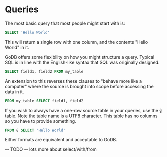 # Queries #

The most basic query that most people might start with is:
```sql
SELECT 'Hello World'
```

This will return a single row with one column, and the contents "Hello World" in it.

GoDB offers some flexibility on how you might structure a query. Typical SQL is in line with
the English-like syntax that SQL was originally designed.
```sql
SELECT field1, field2 FROM my_table
```
An extension to this reverses these clauses to "behave more like a computer" where the source is brought
into scope before accessing the data in it.
```sql
FROM my_table SELECT field1, field2
```

If you wish to always have a one-row source table in your queries, use the § table.
Note the table name is a UTF8 character. This table has no columns so you have to provide something.
```sql
FROM § SELECT 'Hello World'
```
Either formats are equivalent and acceptable to GoDB.

-- TODO -- lots more about select/with/from
